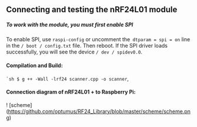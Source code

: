 ## Connecting and testing the nRF24L01 module
##### To work with the module, you must first enable SPI
To enable SPI, use `raspi-config` or uncomment the` dtparam = spi = on` line in the `/ boot / config.txt` file. Then reboot.
If the SPI driver loads successfully, you will see the device `/ dev / spidev0.0`.
#### Compilation and Build:
`` `sh
$ g ++ -Wall -lrf24 scanner.cpp -o scanner
``,
#### Connection diagram of nRF24L01 + to Raspberry Pi:
! [scheme] (https://github.com/optumus/RF24_Library/blob/master/scheme/scheme.png)

